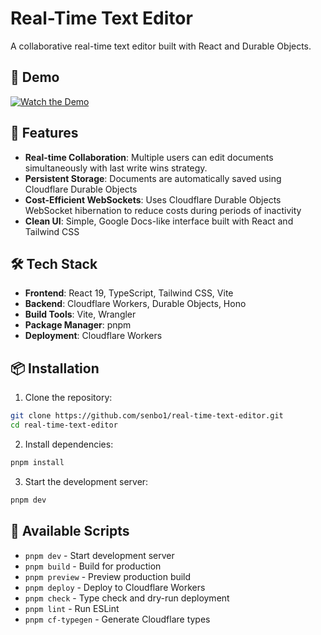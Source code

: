 # Real-Time Text Editor

A collaborative real-time text editor built with React and Durable Objects.

## 🎥 Demo

[![Watch the Demo](https://img.youtube.com/vi/53e1DkrSiHs/0.jpg)](https://www.youtube.com/watch?v=53e1DkrSiHs)

## 🚀 Features

- **Real-time Collaboration**: Multiple users can edit documents simultaneously with last write wins strategy.
- **Persistent Storage**: Documents are automatically saved using Cloudflare Durable Objects
- **Cost-Efficient WebSockets**: Uses Cloudflare Durable Objects WebSocket hibernation to reduce costs during periods of inactivity
- **Clean UI**: Simple, Google Docs-like interface built with React and Tailwind CSS

## 🛠️ Tech Stack

- **Frontend**: React 19, TypeScript, Tailwind CSS, Vite
- **Backend**: Cloudflare Workers, Durable Objects, Hono
- **Build Tools**: Vite, Wrangler
- **Package Manager**: pnpm
- **Deployment**: Cloudflare Workers

## 📦 Installation

1. Clone the repository:

```bash
git clone https://github.com/senbo1/real-time-text-editor.git
cd real-time-text-editor
```

2. Install dependencies:

```bash
pnpm install
```

3. Start the development server:

```bash
pnpm dev
```

## 📝 Available Scripts

- `pnpm dev` - Start development server
- `pnpm build` - Build for production
- `pnpm preview` - Preview production build
- `pnpm deploy` - Deploy to Cloudflare Workers
- `pnpm check` - Type check and dry-run deployment
- `pnpm lint` - Run ESLint
- `pnpm cf-typegen` - Generate Cloudflare types
